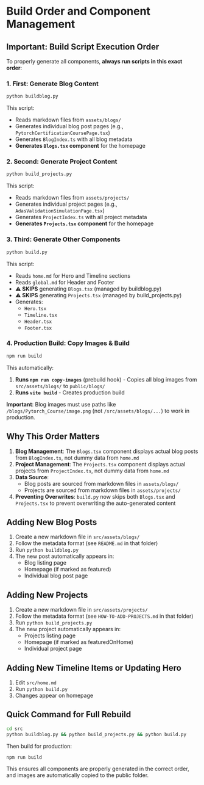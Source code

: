 # Build Order and Component Management

## Important: Build Script Execution Order

To properly generate all components, **always run scripts in this exact order**:

### 1. First: Generate Blog Content
```bash
python buildblog.py
```
This script:
- Reads markdown files from `assets/blogs/`
- Generates individual blog post pages (e.g., `PytorchCertificationCoursePage.tsx`)
- Generates `BlogIndex.ts` with all blog metadata
- **Generates `Blogs.tsx` component** for the homepage

### 2. Second: Generate Project Content
```bash
python build_projects.py
```
This script:
- Reads markdown files from `assets/projects/`
- Generates individual project pages (e.g., `AdasValidationSimulationPage.tsx`)
- Generates `ProjectIndex.ts` with all project metadata
- **Generates `Projects.tsx` component** for the homepage

### 3. Third: Generate Other Components
```bash
python build.py
```
This script:
- Reads `home.md` for Hero and Timeline sections
- Reads `global.md` for Header and Footer
- **⚠️ SKIPS** generating `Blogs.tsx` (managed by buildblog.py)
- **⚠️ SKIPS** generating `Projects.tsx` (managed by build_projects.py)
- Generates:
  - `Hero.tsx`
  - `Timeline.tsx`
  - `Header.tsx`
  - `Footer.tsx`

### 4. Production Build: Copy Images & Build
```bash
npm run build
```
This automatically:
1. **Runs `npm run copy-images`** (prebuild hook) - Copies all blog images from `src/assets/blogs/` to `public/blogs/`
2. **Runs `vite build`** - Creates production build

**Important**: Blog images must use paths like `/blogs/Pytorch_Course/image.png` (not `/src/assets/blogs/...`) to work in production.

## Why This Order Matters

1. **Blog Management**: The `Blogs.tsx` component displays actual blog posts from `BlogIndex.ts`, not dummy data from `home.md`
2. **Project Management**: The `Projects.tsx` component displays actual projects from `ProjectIndex.ts`, not dummy data from `home.md`
3. **Data Source**: 
   - Blog posts are sourced from markdown files in `assets/blogs/`
   - Projects are sourced from markdown files in `assets/projects/`
4. **Preventing Overwrites**: `build.py` now skips both `Blogs.tsx` and `Projects.tsx` to prevent overwriting the auto-generated content

## Adding New Blog Posts

1. Create a new markdown file in `src/assets/blogs/`
2. Follow the metadata format (see `README.md` in that folder)
3. Run `python buildblog.py`
4. The new post automatically appears in:
   - Blog listing page
   - Homepage (if marked as featured)
   - Individual blog post page

## Adding New Projects

1. Create a new markdown file in `src/assets/projects/`
2. Follow the metadata format (see `HOW-TO-ADD-PROJECTS.md` in that folder)
3. Run `python build_projects.py`
4. The new project automatically appears in:
   - Projects listing page
   - Homepage (if marked as featuredOnHome)
   - Individual project page

## Adding New Timeline Items or Updating Hero

1. Edit `src/home.md`
2. Run `python build.py`
3. Changes appear on homepage

## Quick Command for Full Rebuild

```bash
cd src
python buildblog.py && python build_projects.py && python build.py
```

Then build for production:
```bash
npm run build
```

This ensures all components are properly generated in the correct order, and images are automatically copied to the public folder.
